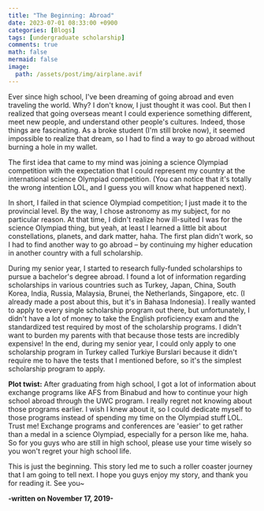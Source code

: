 ```yaml
---
title: "The Beginning: Abroad"
date: 2023-07-01 08:33:00 +0900
categories: [Blogs]
tags: [undergraduate scholarship]
comments: true
math: false
mermaid: false
image:
  path: /assets/post/img/airplane.avif
---
```



Ever since high school, I've been dreaming of going abroad and even traveling the world. Why? I don't know, I just thought it was cool. But then I realized that going overseas meant I could experience something different, meet new people, and understand other people's cultures. Indeed, those things are fascinating. As a broke student (I'm still broke now), it seemed impossible to realize that dream, so I had to find a way to go abroad without burning a hole in my wallet. 

The first idea that came to my mind was joining a science Olympiad competition with the expectation that I could represent my country at the international science Olympiad competition. (You can notice that it's totally the wrong intention LOL, and I guess you will know what happened next).

In short, I failed in that science Olympiad competition; I just made it to the provincial level. By the way, I chose astronomy as my subject, for no particular reason. At that time, I didn't realize how ill-suited I was for the science Olympiad thing, but yeah, at least I learned a little bit about constellations, planets, and dark matter, haha. The first plan didn't work, so I had to find another way to go abroad – by continuing my higher education in another country with a full scholarship.

During my senior year, I started to research fully-funded scholarships to pursue a bachelor's degree abroad. I found a lot of information regarding scholarships in various countries such as Turkey, Japan, China, South Korea, India, Russia, Malaysia, Brunei, the Netherlands, Singapore, etc. (I already made a post about this, but it's in Bahasa Indonesia). I really wanted to apply to every single scholarship program out there, but unfortunately, I didn't have a lot of money to take the English proficiency exam and the standardized test required by most of the scholarship programs. I didn't want to burden my parents with that because those tests are incredibly expensive! In the end, during my senior year, I could only apply to one scholarship program in Turkey called Turkiye Burslari because it didn't require me to have the tests that I mentioned before, so it's the simplest scholarship program to apply.

**Plot twist:** After graduating from high school, I got a lot of information about exchange programs like AFS from Binabud and how to continue your high school abroad through the UWC program. I really regret not knowing about those programs earlier. I wish I knew about it, so I could dedicate myself to those programs instead of spending my time on the Olympiad stuff LOL. Trust me! Exchange programs and conferences are 'easier' to get rather than a medal in a science Olympiad, especially for a person like me, haha. So for you guys who are still in high school, please use your time wisely so you won't regret your high school life.

This is just the beginning. This story led me to such a roller coaster journey that I am going to tell next. I hope you guys enjoy my story, and thank you for reading it. See you~

**-written on November 17, 2019-**